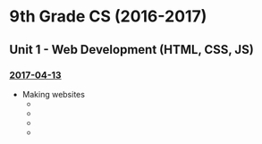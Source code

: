 # 9th Grade CS (2016-2017)

## Unit 1 - Web Development (HTML, CSS, JS)

### [2017-04-13](Classwork/2017-04-13)
* Making websites
  * <html>
  * <head>
  * <body>
  * <title>
  * <h1>, <h2>, <h3>, <h4>, <h5>, <h6>
  * <p>, <b>, <i>, <u>
  * <ul>, <ol>, <li>
  * <a>, <img>
  * <br>
  * <marquee>

### [2017-04-12](Classwork/2017-04-12)
* Introductions
* What is comp sci
* What is a website